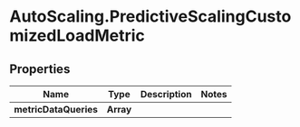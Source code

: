 # AutoScaling.PredictiveScalingCustomizedLoadMetric

## Properties

Name | Type | Description | Notes
------------ | ------------- | ------------- | -------------
**metricDataQueries** | **Array** |  | 


